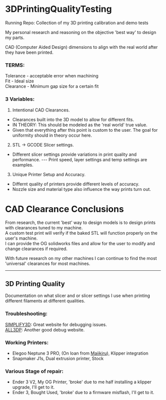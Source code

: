 # 3DPrintingQualityTesting
Running Repo: Collection of my 3D printing calibration and demo tests

My personal research and reasoning on the objective 'best way' to design my parts.

CAD (Computer Aided Design) dimensions to align with the real world after they have
been printed.

### TERMS:
Tolerance - acceptable error when machining  
Fit - Ideal size  
Clearance - Minimum gap size for a certain fit

### 3 Variables:
1) Intentional CAD Clearances.
- Clearances built into the 3D model to allow for different fits.
- IN THEORY: This should be modeled as the 'real world' true value.
- Given that everything after this point is custom to the user. The goal for uniformity should in theory occur here.
2) STL -> GCODE Slicer settings.
- Different slicer settings provide variations in print quality and performance.
--- Print speed, layer settings and temp settings are examples.
3) Unique Printer Setup and Accuracy.
- Differnt quality of printers provide different levels of accuracy. 
- Nozzle size and material type also influence the way prints turn out.

# CAD Clearance Conclusions
From research, the current 'best' way to design models is to design prints with clearances tuned to my machine.  
A custom test print will verify if the baked STL will function properly on the user's machine.  
I can provide the OG solidworks files and allow for the user to modify and change clearances if required.

With future research on my other machines I can continue to find the most 'universal' clearances for most machines.

------------------


## 3D Printing Quality
Documentation on what slicer and or slicer settings I use when printing different filaments at different qualities.

### Troubleshooting:
[SIMPLIFY3D](https://www.simplify3d.com/resources/print-quality-troubleshooting/): Great website for debugging issues.  
[ALL3DP](https://all3dp.com/1/common-3d-printing-problems-troubleshooting-3d-printer-issues/): Another good debug website.

### Working Printers:
- Elegoo Neptune 3 PRO, (On loan from [Maiikiru](https://github.com/Maiikiru)), Klipper integration
- Snapmaker J1s, Dual extrusion printer, Stock
### Various Stage of repair:
- Ender 3 V2, My OG Printer, 'broke' due to me half installing a klipper upgrade, I'll get to it.
- Ender 3, Bought Used, 'broke' due to a firmware misflash, I'll get to it.